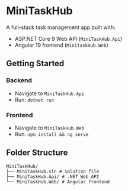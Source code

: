 # MiniTaskHub

A full-stack task management app built with:

- ASP.NET Core 9 Web API (`MiniTaskHub.Api`)
- Angular 19 frontend (`MiniTaskHub.Web`)

## Getting Started

### Backend
- Navigate to `MiniTaskHub.Api`
- Run: `dotnet run`

### Frontend
- Navigate to `MiniTaskHub.Web`
- Run: `npm install && ng serve`

## Folder Structure
```
MiniTaskHub/ 
├── MiniTaskHub.sln # Solution file 
├── MiniTaskHub.Api/ # .NET Web API 
└── MiniTaskHub.Web/ # Angular frontend
```